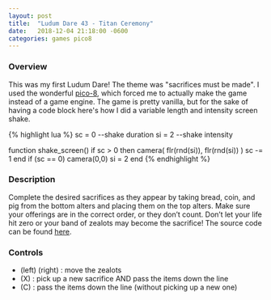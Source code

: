 ```yaml
---
layout: post
title:  "Ludum Dare 43 - Titan Ceremony"
date:   2018-12-04 21:18:00 -0600
categories: games pico8
---
```

### Overview
This was my first Ludum Dare! The theme was "sacrifices must be made". I used the wonderful [pico-8][pico8-site], which forced me to actually make the game instead of a game engine. The game is pretty vanilla, but for the sake of having a code block here's how I did a variable length and intensity screen shake.

{% highlight lua %}
sc = 0 --shake duration
si = 2 --shake intensity

function shake_screen()
 if sc > 0 then
  camera(
   flr(rnd(si)),
   flr(rnd(si))
  )
  sc -= 1
 end
 if (sc == 0) camera(0,0) si = 2
end
{% endhighlight %}

### Description
Complete the desired sacrifices as they appear by taking bread, coin, and pig from the bottom alters and placing them on the top alters. Make sure your offerings are in the correct order, or they don’t count. Don’t let your life hit zero or your band of zealots may become the sacrifice! The source code can be found [here][source-code].

### Controls
- (left) (right) : move the zealots
- (X) : pick up a new sacrifice AND pass the items down the line
- (C) : pass the items down the line (without picking up a new one)


[pico8-site]: https://www.lexaloffle.com/pico-8.php
[source-code]: https://gist.github.com/AlecTroemel/0d6fa45cf6436116baeae4139115112e
